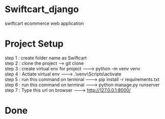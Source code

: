 # Swiftcart_django
swiftcart ecommerce web application

# Project Setup 
step 1 : create folder name as Swiftcart <br>
step 2 : clone the project --> git clone  <br>
step 3 : create virtual env for project ---> python -m venv venv  <br>
step 4 : Actiate virtual env ---> .\venv\Scripts\activate  <br>
step 5 : run this command on terminal ---> pip install -r requirements.txt <br>
step 6 : run this command on terminal ---> python manage.py runserver  <br>
step 7 : Type this url on browser ---> http://127.0.0.1:8000/ <br>


# Done
